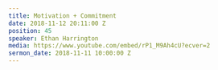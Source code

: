 ```yaml
---
title: Motivation + Commitment
date: 2018-11-12 20:11:00 Z
position: 45
speaker: Ethan Harrington
media: https://www.youtube.com/embed/rP1_M9Ah4cU?ecver=2
sermon_date: 2018-11-11 10:00:00 Z
---
```


